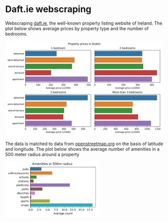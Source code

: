 # Daft.ie webscraping
Webscraping [daft.ie](http://www.daft.ie), the well-known property listing website of Ireland. The plot below shows average prices by property type and the number of bedrooms.

<img src="images/prices_property_type.png" width="600">

The data is matched to data from [openstreetmap.org](http://www.openstreetmap.org) on the basis of latitude and longitude. The plot below shows the average number of amenities in a 500 meter radius around a property

<img src="images/amenities.png" width="300">
